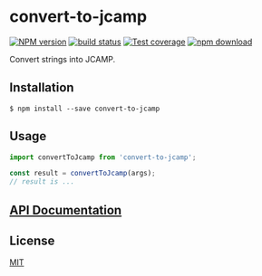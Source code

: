 # convert-to-jcamp

  [![NPM version][npm-image]][npm-url]
  [![build status][travis-image]][travis-url]
  [![Test coverage][codecov-image]][codecov-url]
  [![npm download][download-image]][download-url]

Convert strings into JCAMP.

## Installation

`$ npm install --save convert-to-jcamp`

## Usage

```js
import convertToJcamp from 'convert-to-jcamp';

const result = convertToJcamp(args);
// result is ...
```

## [API Documentation](https://cheminfo-js.github.io/convert-to-jcamp/)

## License

  [MIT](./LICENSE)

[npm-image]: https://img.shields.io/npm/v/convert-to-jcamp.svg?style=flat-square
[npm-url]: https://npmjs.org/package/convert-to-jcamp
[travis-image]: https://img.shields.io/travis/cheminfo-js/convert-to-jcamp/master.svg?style=flat-square
[travis-url]: https://travis-ci.org/cheminfo-js/convert-to-jcamp
[codecov-image]: https://img.shields.io/codecov/c/github/cheminfo-js/convert-to-jcamp.svg?style=flat-square
[codecov-url]: https://codecov.io/gh/cheminfo-js/convert-to-jcamp
[download-image]: https://img.shields.io/npm/dm/convert-to-jcamp.svg?style=flat-square
[download-url]: https://npmjs.org/package/convert-to-jcamp
